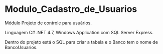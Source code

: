 # Modulo_Cadastro_de_Usuarios

Módulo Projeto de controle para usuários. 

Linguagem C# .NET 4.7, Windows Application com SQL Server Express. 

Dentro do projeto está o SQL para criar a tabela e o Banco tem o nome de BancoUsuarios. 

